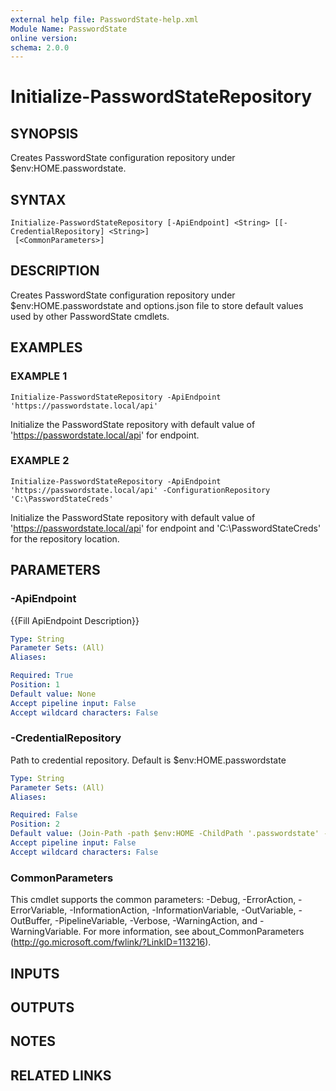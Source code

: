 ```yaml
---
external help file: PasswordState-help.xml
Module Name: PasswordState
online version:
schema: 2.0.0
---
```


# Initialize-PasswordStateRepository

## SYNOPSIS
Creates PasswordState configuration repository under $env:HOME\.passwordstate.

## SYNTAX

```
Initialize-PasswordStateRepository [-ApiEndpoint] <String> [[-CredentialRepository] <String>]
 [<CommonParameters>]
```

## DESCRIPTION
Creates PasswordState configuration repository under $env:HOME\.passwordstate and options.json file to store default values used by other PasswordState cmdlets.

## EXAMPLES

### EXAMPLE 1
```
Initialize-PasswordStateRepository -ApiEndpoint 'https://passwordstate.local/api'
```

Initialize the PasswordState repository with default value of 'https://passwordstate.local/api' for endpoint.

### EXAMPLE 2
```
Initialize-PasswordStateRepository -ApiEndpoint 'https://passwordstate.local/api' -ConfigurationRepository 'C:\PasswordStateCreds'
```

Initialize the PasswordState repository with default value of 'https://passwordstate.local/api' for endpoint and 'C:\PasswordStateCreds'
for the repository location.

## PARAMETERS

### -ApiEndpoint
{{Fill ApiEndpoint Description}}

```yaml
Type: String
Parameter Sets: (All)
Aliases:

Required: True
Position: 1
Default value: None
Accept pipeline input: False
Accept wildcard characters: False
```

### -CredentialRepository
Path to credential repository.
Default is $env:HOME\.passwordstate

```yaml
Type: String
Parameter Sets: (All)
Aliases:

Required: False
Position: 2
Default value: (Join-Path -path $env:HOME -ChildPath '.passwordstate' -Verbose:$false)
Accept pipeline input: False
Accept wildcard characters: False
```

### CommonParameters
This cmdlet supports the common parameters: -Debug, -ErrorAction, -ErrorVariable, -InformationAction, -InformationVariable, -OutVariable, -OutBuffer, -PipelineVariable, -Verbose, -WarningAction, and -WarningVariable. For more information, see about_CommonParameters (http://go.microsoft.com/fwlink/?LinkID=113216).

## INPUTS

## OUTPUTS

## NOTES

## RELATED LINKS
